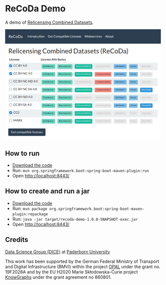 # ReCoDa Demo

A demo of [Relicensing Combined Datasets](https://github.com/dice-group/ReCoDa).

![ReCoDa](doc/ReCoDa-Screenshot.png)


## How to run

- [Download the code](https://github.com/dice-group/ReCoDa/archive/demo.zip)
- Run: `mvn org.springframework.boot:spring-boot-maven-plugin:run`
- Open [http://localhost:8443/](http://localhost:8443/)


## How to create and run a jar

- [Download the code](https://github.com/dice-group/ReCoDa/archive/demo.zip)
- Run: `mvn package org.springframework.boot:spring-boot-maven-plugin:repackage`
- Run: `java -jar target/recoda-demo-1.0.0-SNAPSHOT-exec.jar`
- Open [http://localhost:8443/](http://localhost:8443/)


## Credits

[Data Science Group (DICE)](https://dice-research.org/) at [Paderborn University](https://www.uni-paderborn.de/)

This work has been supported by the German Federal Ministry of Transport and Digital Infrastructure (BMVI) within the
project [OPAL](https://dice-research.org/OPAL) under the grant no. 19F2028A and by the EU
H2020 Marie Skłodowska-Curie project [KnowGraphs](https://knowgraphs.eu/) under
the grant agreement no 860801.

